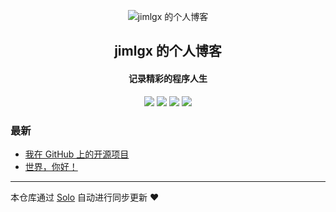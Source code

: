 <p align="center"><img alt="jimlgx 的个人博客" src="https://static.b3log.org/images/brand/solo-32.png"></p><h2 align="center">
jimlgx 的个人博客
</h2>

<h4 align="center">记录精彩的程序人生</h4>
<p align="center"><a title="jimlgx 的个人博客" target="_blank" href="https://github.com/jimlgx/solo-blog"><img src="https://img.shields.io/github/last-commit/jimlgx/solo-blog.svg?style=flat-square&color=FF9900"></a>
<a title="GitHub repo size in bytes" target="_blank" href="https://github.com/jimlgx/solo-blog"><img src="https://img.shields.io/github/repo-size/jimlgx/solo-blog.svg?style=flat-square"></a>
<a title="Solo Version" target="_blank" href="https://github.com/b3log/solo/releases"><img src="https://img.shields.io/badge/solo-3.6.5-f1e05a.svg?style=flat-square&color=blueviolet"></a>
<a title="Hits" target="_blank" href="https://github.com/b3log/hits"><img src="https://hits.b3log.org/jimlgx/solo-blog.svg"></a></p>

### 最新

* [我在 GitHub 上的开源项目](http://blog.jimlgx.cn/my-github-repos)
* [世界，你好！](http://blog.jimlgx.cn/hello-solo)



---

本仓库通过 [Solo](https://github.com/b3log/solo) 自动进行同步更新 ❤️ 